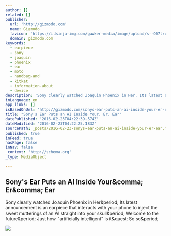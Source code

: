 ```yaml
---
author: []
related: []
publisher:
  url: 'http://gizmodo.com'
  name: Gizmodo
  favicon: 'https://i.kinja-img.com/gawker-media/image/upload/s--O07tru6M--/c_fill,fl_progressive,g_center,h_80,q_80,w_80/fdj3buryz5nuzyf2k620.png'
  domain: gizmodo.com
keywords:
  - earpiece
  - sony
  - joaquin
  - phoenix
  - ear
  - moto
  - handbag-and
  - kitkat
  - information-about
  - device
description: 'Sony clearly watched Joaquin Phoenix in Her. Its latest announcement is an earpiece that interacts with your phone to inject the sweet mutterings of an AI straight into your skull. Welcome to the future. Just how "artificially intelligent" is it? So so.'
inLanguage: en
app_links: []
isBasedOnUrl: 'http://gizmodo.com/sonys-ear-puts-an-ai-inside-your-er-ear-1760520418'
title: "Sony's Ear Puts an AI Inside Your, Er, Ear"
datePublished: '2016-02-23T04:22:39.574Z'
dateModified: '2016-02-23T04:22:25.183Z'
sourcePath: _posts/2016-02-23-sonys-ear-puts-an-ai-inside-your-er-ear.md
published: true
inFeed: true
hasPage: false
inNav: false
_context: 'http://schema.org'
_type: MediaObject

---
```

<article style=""><h1>Sony's Ear Puts an AI Inside Your&amp;comma; Er&amp;comma; Ear</h1><p>Sony clearly watched Joaquin Phoenix in Her&amp;period; Its latest announcement is an earpiece that interacts with your phone to inject the sweet mutterings of an AI straight into your skull&amp;period; Welcome to the future&amp;period; Just how "artificially intelligent" is it&amp;quest; So so&amp;period;</p><img src="http://i.kinja-img.com/gawker-media/image/upload/s--DTnWh9DL--/c_scale,fl_progressive,q_80,w_800/xkviy2d7fpl5l3m1sywo.jpg" /></article>